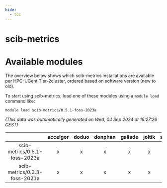 ```yaml
---
hide:
  - toc
---
```


scib-metrics
============

# Available modules


The overview below shows which scib-metrics installations are available per HPC-UGent Tier-2cluster, ordered based on software version (new to old).

To start using scib-metrics, load one of these modules using a `module load` command like:

```shell
module load scib-metrics/0.5.1-foss-2023a
```

*(This data was automatically generated on Wed, 04 Sep 2024 at 16:27:26 CEST)*  

| |accelgor|doduo|donphan|gallade|joltik|shinx|skitty|
| :---: | :---: | :---: | :---: | :---: | :---: | :---: | :---: |
|scib-metrics/0.5.1-foss-2023a|x|x|x|x|x|x|x|
|scib-metrics/0.3.3-foss-2021a|x|x|x|x|x|-|x|
